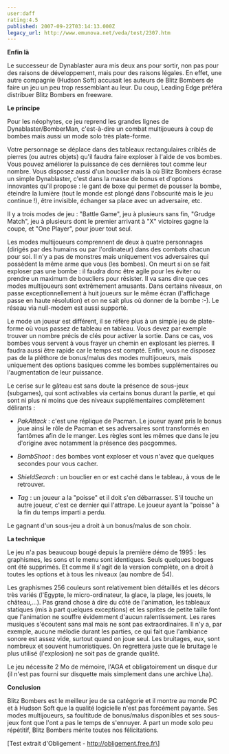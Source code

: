 ```yaml
---
user:daff
rating:4.5
published: 2007-09-22T03:14:13.000Z
legacy_url: http://www.emunova.net/veda/test/2307.htm
---
```

**Enfin là**  

  

Le successeur de Dynablaster aura mis deux ans pour sortir, non pas pour des raisons de développement, mais pour des raisons légales. En effet, une autre compagnie (Hudson Soft) accusait les auteurs de Blitz Bombers de faire un jeu un peu trop ressemblant au leur. Du coup, Leading Edge préféra distribuer Blitz Bombers en freeware.  

  

**Le principe**  

  

Pour les néophytes, ce jeu reprend les grandes lignes de Dynablaster/BomberMan, c'est-à-dire un combat multijoueurs à coup de bombes mais aussi un mode solo très plate-forme.  

  

Votre personnage se déplace dans des tableaux rectangulaires criblés de pierres (ou autres objets) qu'il faudra faire exploser à l'aide de vos bombes. Vous pouvez améliorer la puissance de ces dernières tout comme leur nombre. Vous disposez aussi d'un bouclier mais là où Blitz Bombers écrase un simple Dynablaster, c'est dans la masse de bonus et d'options innovantes qu'il propose : le gant de boxe qui permet de pousser la bombe, éteindre la lumière (tout le monde est plongé dans l'obscurité mais le jeu continue !), être invisible, échanger sa place avec un adversaire, etc.  

  

Il y a trois modes de jeu : "Battle Game", jeu à plusieurs sans fin, "Grudge Match", jeu à plusieurs dont le premier arrivant à "X" victoires gagne la coupe, et "One Player", pour jouer tout seul.  

  

Les modes multijoueurs comprennent de deux à quatre personnages (dirigés par des humains ou par l'ordinateur) dans des combats chacun pour soi. Il n'y a pas de monstres mais uniquement vos adversaires qui possèdent la même arme que vous (les bombes). On meurt si on se fait exploser pas une bombe : il faudra donc être agile pour les éviter ou prendre un maximum de boucliers pour résister. Il va sans dire que ces modes multijoueurs sont extrêmement amusants. Dans certains niveaux, on passe exceptionnellement à huit joueurs sur le même écran (l'affichage passe en haute résolution) et on ne sait plus où donner de la bombe :-). Le réseau via null-modem est aussi supporté.  

  

Le mode un joueur est différent, il se réfère plus à un simple jeu de plate-forme où vous passez de tableau en tableau. Vous devez par exemple trouver un nombre précis de clés pour activer la sortie. Dans ce cas, vos bombes vous servent à vous frayer un chemin en explosant les pierres. Il faudra aussi être rapide car le temps est compté. Enfin, vous ne disposez pas de la pléthore de bonus/malus des modes multijoueurs, mais uniquement des options basiques comme les bombes supplémentaires ou l'augmentation de leur puissance.  

  

Le cerise sur le gâteau est sans doute la présence de sous-jeux (subgames), qui sont activables via certains bonus durant la partie, et qui sont ni plus ni moins que des niveaux supplémentaires complètement délirants :  

  

- _PakAttack_ : c'est une réplique de Pacman. Le joueur ayant pris le bonus joue ainsi le rôle de Pacman et ses adversaires sont transformés en fantômes afin de le manger. Les règles sont les mêmes que dans le jeu d'origine avec notamment la présence des pacgommes.  

- _BombShoot_ : des bombes vont exploser et vous n'avez que quelques secondes pour vous cacher.  

- _ShieldSearch_ : un bouclier en or est caché dans le tableau, à vous de le retrouver.  

- _Tag_ : un joueur a la "poisse" et il doit s'en débarrasser. S'il touche un autre joueur, c'est ce dernier qui l'attrape. Le joueur ayant la "poisse" à la fin du temps imparti a perdu.  

  

Le gagnant d'un sous-jeu a droit à un bonus/malus de son choix.  

  

**La technique**  

  

Le jeu n'a pas beaucoup bougé depuis la première démo de 1995 : les graphismes, les sons et le menu sont identiques. Seuls quelques bogues ont été supprimés. Et comme il s'agit de la version complète, on a droit à toutes les options et à tous les niveaux (au nombre de 54).  

  

Les graphismes 256 couleurs sont relativement bien détaillés et les décors très variés (l'Egypte, le micro-ordinateur, la glace, la plage, les jouets, le château,...). Pas grand chose à dire du côté de l'animation, les tableaux statiques (mis à part quelques exceptions) et les sprites de petite taille font que l'animation ne souffre évidemment d'aucun ralentissement. Les rares musiques s'écoutent sans mal mais ne sont pas extraordinaires. Il n'y a, par exemple, aucune mélodie durant les parties, ce qui fait que l'ambiance sonore est assez vide, surtout quand on joue seul. Les bruitages, eux, sont nombreux et souvent humoristiques. On regrettera juste que le bruitage le plus utilisé (l'explosion) ne soit pas de grande qualité.  

  

Le jeu nécessite 2 Mo de mémoire, l'AGA et obligatoirement un disque dur (il n'est pas fourni sur disquette mais simplement dans une archive Lha).  

  

**Conclusion**  

  

Blitz Bombers est le meilleur jeu de sa catégorie et il montre au monde PC et à Hudson Soft que la qualité logicielle n'est pas forcément payante. Ses modes multijoueurs, sa foultitude de bonus/malus disponibles et ses sous-jeux font que l'ont a pas le temps de s'ennuyer. A part un mode solo peu répétitif, Blitz Bombers mérite toutes nos félicitations.  

  

\[Test extrait d'Obligement - http://obligement.free.fr\]